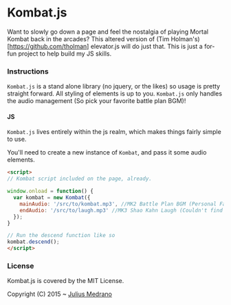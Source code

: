 # Kombat.js
Want to slowly go down a page and feel the nostalgia of playing Mortal Kombat back in the arcades? This altered version of (Tim Holman's)[https://github.com/tholman] elevator.js will do just that. This is just a for-fun project to help build my JS skills. 

### Instructions

`Kombat.js` is a stand alone library (no jquery, or the likes) so usage is pretty straight forward. All styling of elements is up to you. `Kombat.js` only handles the audio management (So pick your favorite battle plan BGM)!

#### JS

`Kombat.js` lives entirely within the js realm, which makes things fairly simple to use.

You'll need to create a new instance of `Kombat`, and pass it some audio elements.
```html
<script>
// Kombat script included on the page, already.

window.onload = function() {
  var kombat = new Kombat({
    mainAudio: '/src/to/kombat.mp3', //MK2 Battle Plan BGM (Personal Favorite)
    endAudio: '/src/to/laugh.mp3' //MK3 Shao Kahn Laugh (Couldn't find the VS dundundun... :[ )
  });
}

// Run the descend function like so
kombat.descend();
</script>
```



### License

Kombat.js is covered by the MIT License.

Copyright (C) 2015 ~ [Julius Medrano](https://github.com/IWillScoop/)
